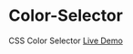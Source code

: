 # Color-Selector
CSS Color Selector
<a href="https://akki4feb95.github.io/Color-Selector/">Live Demo</a>

